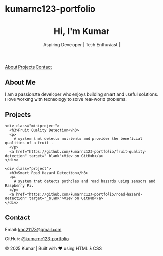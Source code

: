 # kumarnc123-portfolio
<!DOCTYPE html>
<html lang="en">
<head>
  <meta charset="UTF-8" />
  <meta name="viewport" content="width=device-width, initial-scale=1.0" />
  <link rel="stylesheet" href="index.css" />
</head>
<body>
  <header>
    <h1>Hi, I'm Kumar</h1>
    <p>Aspiring Developer | Tech Enthusiast | </p>
  </header>

  <nav>
    <a href="#about">About</a>
    <a href="#projects">Projects</a>
    <a href="#contact">Contact</a>
  </nav>

  <section id="about">
    <h2>About Me</h2>
    <p>
      I am a passionate developer who enjoys building smart and useful solutions.
      I love working with technology to solve real-world problems.
    </p>
  </section>

  <section id="projects">
    <h2>Projects</h2>
    
    <div class="miniproject">
      <h3>Fruit Quality Detection</h3>
      <p>
        A system that detects nutrients and provides the beneficial qualities of a fruit .
      </p>
      <a href="https://github.com/kumarnc123-portfolio/fruit-quality-detection" target="_blank">View on GitHub</a>
    </div>

    <div class="project">
      <h3>Smart Road Hazard Detection</h3>
      <p>
        A system that detects potholes and road hazards using sensors and Raspberry Pi.
      </p>
      <a href="https://github.com/kumarnc123-portfolio/road-hazard-detection" target="_blank">View on GitHub</a>
    </div>
    
  <section id="contact">
    <h2>Contact</h2>
    <p>Email: <a href="mailto:knc21173@example.com">knc21173@gmail.com</a></p>
    <p>GitHub: <a href="https://github.com/yourusername" target="_blank">@kumarnc123-portfolio</a></p>
  </section>

  <footer>
    <p>© 2025 Kumar | Built with ❤️ using HTML & CSS</p>
  </footer>
</body>
</html>
